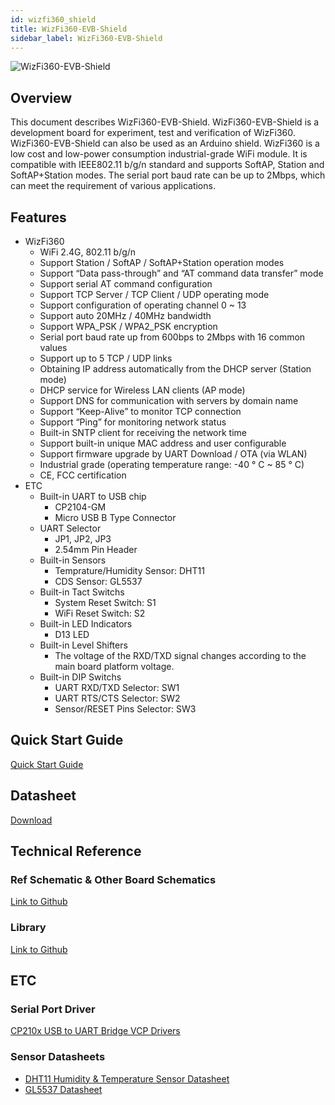 ```yaml
---
id: wizfi360_shield
title: WizFi360-EVB-Shield
sidebar_label: WizFi360-EVB-Shield
---
```


![WizFi360-EVB-Shield](/Document/img/wizfi360-evb.jpg)

## Overview

This document describes WizFi360-EVB-Shield. WizFi360-EVB-Shield is a development board for experiment, test and verification of WizFi360. WizFi360-EVB-Shield can also be used as an Arduino shield. WizFi360 is a low cost and low-power consumption industrial-grade WiFi module. It is compatible with IEEE802.11 b/g/n standard and supports SoftAP, Station and SoftAP+Station modes. The serial port baud rate can be up to 2Mbps, which can meet the requirement of various applications.

## Features

- WizFi360
    - WiFi 2.4G, 802.11 b/g/n
    - Support Station / SoftAP / SoftAP+Station operation modes
    - Support “Data pass-through” and “AT command data transfer” mode
    - Support serial AT command configuration
    - Support TCP Server / TCP Client / UDP operating mode
    - Support configuration of operating channel 0 ~ 13
    - Support auto 20MHz / 40MHz bandwidth
    - Support WPA_PSK / WPA2_PSK encryption
    - Serial port baud rate up from 600bps to 2Mbps with 16 common values
    - Support up to 5 TCP / UDP links
    - Obtaining IP address automatically from the DHCP server (Station mode)
    - DHCP service for Wireless LAN clients (AP mode)
    - Support DNS for communication with servers by domain name
    - Support “Keep-Alive” to monitor TCP connection
    - Support “Ping” for monitoring network status
    - Built-in SNTP client for receiving the network time
    - Support built-in unique MAC address and user configurable
    - Support firmware upgrade by UART Download / OTA (via WLAN)
    - Industrial grade (operating temperature range: -40 ° C ~ 85 ° C)
    - CE, FCC certification 
- ETC
    - Built-in UART to USB chip
        - CP2104-GM
        - Micro USB B Type Connector
    - UART Selector
        - JP1, JP2, JP3
        - 2.54mm Pin Header
    - Built-in Sensors
        - Temprature/Humidity Sensor: DHT11
        - CDS Sensor: GL5537
    - Built-in Tact Switchs
        - System Reset Switch: S1
        - WiFi Reset Switch: S2
    - Built-in LED Indicators
        - D13 LED
    - Built-in Level Shifters
        - The voltage of the RXD/TXD signal changes according to the main board platform voltage.
    - Built-in DIP Switchs
        - UART RXD/TXD Selector: SW1
        - UART RTS/CTS Selector: SW2
        - Sensor/RESET Pins Selector: SW3

## Quick Start Guide

[Quick Start Guide](https://wizwiki.net/wiki/lib/exe/fetch.php/products:wizfi360:wizfi360ds:wizfi360qs_v113e.pdf)

## Datasheet

[Download](https://wizwiki.net/wiki/lib/exe/fetch.php/products:wizfi360:wizfi360ds:wizfi360-evb-shield_ds_112_en.pdf)

## Technical Reference

### Ref Schematic & Other Board Schematics

[Link to Github](https://github.com/Wiznet/Hardware-Files-of-WIZnet/tree/master/07_WizFi_Module/WizFi360-EVB-Shield)

### Library

[Link to Github](https://github.com/wizfi/Release)

## ETC

### Serial Port Driver

[CP210x USB to UART Bridge VCP Drivers](http://www.silabs.com/products/development-tools/software/usb-to-uart-bridge-vcp-drivers)

### Sensor Datasheets

- [DHT11 Humidity & Temperature Sensor Datasheet](http://www.micropik.com/PDF/dht11.pdf)
- [GL5537 Datasheet](https://www.kth.se/social/files/54ef17dbf27654753f437c56/GL5537.pdf)

